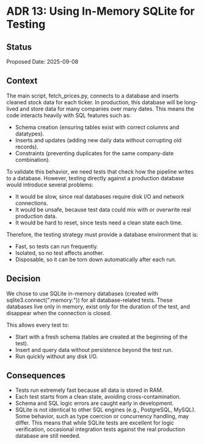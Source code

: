 # ADR 13: Using In-Memory SQLite for Testing

## Status
Proposed
Date: 2025-09-08

## Context

The main script, fetch_prices.py, connects to a database and inserts cleaned stock data for each ticker. In production, this database will be long-lived and store data for many companies over many dates. This means the code interacts heavily with SQL features such as:

- Schema creation (ensuring tables exist with correct columns and datatypes).
- Inserts and updates (adding new daily data without corrupting old records).
- Constraints (preventing duplicates for the same company-date combination).

To validate this behavior, we need tests that check how the pipeline writes to a database. However, testing directly against a production database would introduce several problems:

- It would be slow, since real databases require disk I/O and network connections.
- It would be unsafe, because test data could mix with or overwrite real production data.
- It would be hard to reset, since tests need a clean state each time.

Therefore, the testing strategy must provide a database environment that is:

- Fast, so tests can run frequently.
- Isolated, so no test affects another.
- Disposable, so it can be torn down automatically after each run.

## Decision

We chose to use SQLite in-memory databases (created with sqlite3.connect(":memory:")) for all database-related tests. These databases live only in memory, exist only for the duration of the test, and disappear when the connection is closed.

This allows every test to:

- Start with a fresh schema (tables are created at the beginning of the test).
- Insert and query data without persistence beyond the test run.
- Run quickly without any disk I/O.

## Consequences

- Tests run extremely fast because all data is stored in RAM.
- Each test starts from a clean state, avoiding cross-contamination.
- Schema and SQL logic errors are caught early in development.
- SQLite is not identical to other SQL engines (e.g., PostgreSQL, MySQL). Some behavior, such as type coercion or concurrency handling, may differ. This means that while SQLite tests are excellent for logic verification, occasional integration tests against the real production database are still needed.